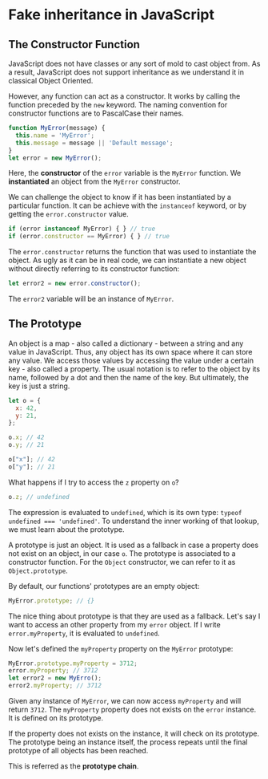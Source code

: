 
# Fake inheritance in JavaScript

## The Constructor Function

JavaScript does not have classes or any sort of mold to cast object from.
As a result, JavaScript does not support inheritance as we understand it in classical Object Oriented.

However, any function can act as a constructor.
It works by calling the function preceded by the `new` keyword.
The naming convention for constructor functions are to PascalCase their names.

``` javascript
function MyError(message) {
  this.name = 'MyError';
  this.message = message || 'Default message';
}
let error = new MyError();
```

Here, the **constructor** of the `error` variable is the `MyError` function.
We **instantiated** an object from the `MyError` constructor.

We can challenge the object to know if it has been instantiated by a particular function.
It can be achieve with the `instanceof` keyword, or by getting the `error.constructor` value.

``` javascript
if (error instanceof MyError) { } // true
if (error.constructor == MyError) { } // true
```

The `error.constructor` returns the function that was used to instantiate the object.
As ugly as it can be in real code, we can instantiate a new object without directly referring to its constructor function:

``` javascript
let error2 = new error.constructor();
```

The `error2` variable will be an instance of `MyError`.

## The Prototype

An object is a map - also called a dictionary - between a string and any value in JavaScript.
Thus, any object has its own space where it can store any value.
We access those values by accessing the value under a certain key - also called a property.
The usual notation is to refer to the object by its name, followed by a dot and then the name of the key.
But ultimately, the key is just a string.

``` javascript
let o = {
  x: 42,
  y: 21,
};

o.x; // 42
o.y; // 21

o["x"]; // 42
o["y"]; // 21
```

What happens if I try to access the `z` property on `o`?

``` javascript
o.z; // undefined
```

The expression is evaluated to `undefined`, which is its own type: `typeof undefined === 'undefined'`.
To understand the inner working of that lookup, we must learn about the prototype.

A prototype is just an object.
It is used as a fallback in case a property does not exist on an object, in our case `o`.
The prototype is associated to a constructor function.
For the `Object` constructor, we can refer to it as `Object.prototype`.

By default, our functions' prototypes are an empty object:

``` javascript
MyError.prototype; // {}
```

The nice thing about prototype is that they are used as a fallback.
Let's say I want to access an other property from my `error` object.
If I write `error.myProperty`, it is evaluated to `undefined`.

Now let's defined the `myProperty` property on the `MyError` prototype:

``` javascript
MyError.prototype.myProperty = 3712;
error.myProperty; // 3712
let error2 = new MyErro();
error2.myProperty; // 3712
```

Given any instance of `MyError`, we can now access `myProperty` and will return `3712`.
The `myProperty` property does not exists on the `error` instance.
It is defined on its prototype.

If the property does not exists on the instance, it will check on its prototype.
The prototype being an instance itself, the process repeats until the final prototype of all objects has been reached.

This is referred as the **prototype chain**.
